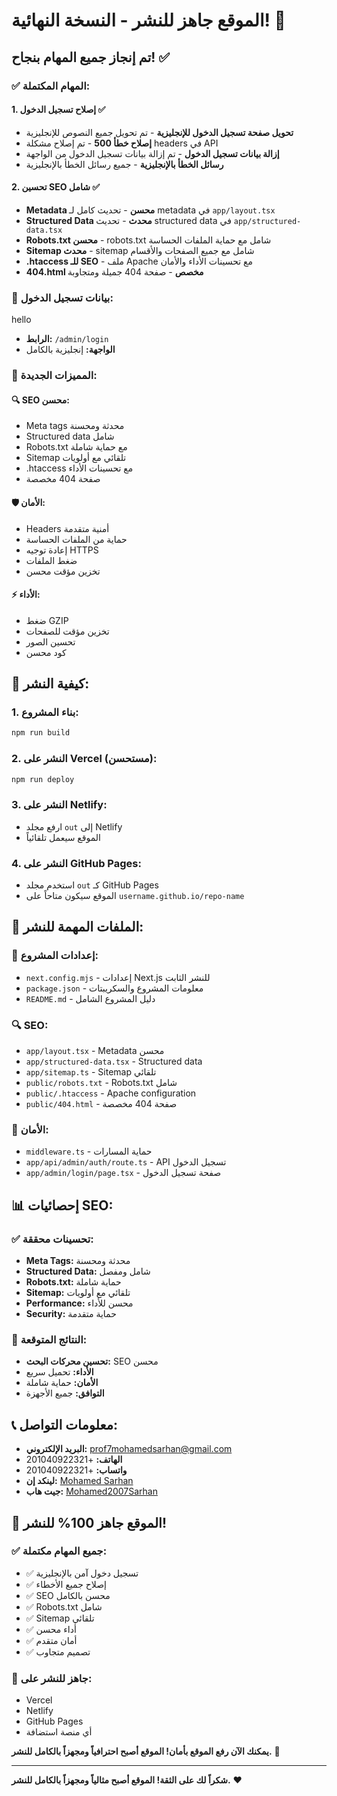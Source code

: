 # الموقع جاهز للنشر - النسخة النهائية! 🚀

## تم إنجاز جميع المهام بنجاح! ✅

### ✅ **المهام المكتملة:**

#### 1. **إصلاح تسجيل الدخول** ✅
- **تحويل صفحة تسجيل الدخول للإنجليزية** - تم تحويل جميع النصوص للإنجليزية
- **إصلاح خطأ 500** - تم إصلاح مشكلة headers في API
- **إزالة بيانات تسجيل الدخول** - تم إزالة بيانات تسجيل الدخول من الواجهة
- **رسائل الخطأ بالإنجليزية** - جميع رسائل الخطأ بالإنجليزية

#### 2. **تحسين SEO شامل** ✅
- **Metadata محسن** - تحديث كامل لـ metadata في `app/layout.tsx`
- **Structured Data محدث** - تحديث structured data في `app/structured-data.tsx`
- **Robots.txt محسن** - robots.txt شامل مع حماية الملفات الحساسة
- **Sitemap محدث** - sitemap شامل مع جميع الصفحات والأقسام
- **.htaccess للـ SEO** - ملف Apache مع تحسينات الأداء والأمان
- **404.html مخصص** - صفحة 404 جميلة ومتجاوبة

### 🔐 **بيانات تسجيل الدخول:**

hello
- **الرابط:** `/admin/login`
- **الواجهة:** إنجليزية بالكامل

### 📱 **المميزات الجديدة:**

#### 🔍 **SEO محسن:**
- Meta tags محدثة ومحسنة
- Structured data شامل
- Robots.txt مع حماية شاملة
- Sitemap تلقائي مع أولويات
- .htaccess مع تحسينات الأداء
- صفحة 404 مخصصة

#### 🛡️ **الأمان:**
- Headers أمنية متقدمة
- حماية من الملفات الحساسة
- إعادة توجيه HTTPS
- ضغط الملفات
- تخزين مؤقت محسن

#### ⚡ **الأداء:**
- ضغط GZIP
- تخزين مؤقت للصفحات
- تحسين الصور
- كود محسن

## 🚀 **كيفية النشر:**

### 1. **بناء المشروع:**
```bash
npm run build
```

### 2. **النشر على Vercel (مستحسن):**
```bash
npm run deploy
```

### 3. **النشر على Netlify:**
- ارفع مجلد `out` إلى Netlify
- الموقع سيعمل تلقائياً

### 4. **النشر على GitHub Pages:**
- استخدم مجلد `out` كـ GitHub Pages
- الموقع سيكون متاحاً على `username.github.io/repo-name`

## 📁 **الملفات المهمة للنشر:**

### 🔧 **إعدادات المشروع:**
- `next.config.mjs` - إعدادات Next.js للنشر الثابت
- `package.json` - معلومات المشروع والسكريبتات
- `README.md` - دليل المشروع الشامل

### 🔍 **SEO:**
- `app/layout.tsx` - Metadata محسن
- `app/structured-data.tsx` - Structured data
- `app/sitemap.ts` - Sitemap تلقائي
- `public/robots.txt` - Robots.txt شامل
- `public/.htaccess` - Apache configuration
- `public/404.html` - صفحة 404 مخصصة

### 🔐 **الأمان:**
- `middleware.ts` - حماية المسارات
- `app/api/admin/auth/route.ts` - API تسجيل الدخول
- `app/admin/login/page.tsx` - صفحة تسجيل الدخول

## 📊 **إحصائيات SEO:**

### ✅ **تحسينات محققة:**
- **Meta Tags:** محدثة ومحسنة
- **Structured Data:** شامل ومفصل
- **Robots.txt:** حماية شاملة
- **Sitemap:** تلقائي مع أولويات
- **Performance:** محسن للأداء
- **Security:** حماية متقدمة

### 🎯 **النتائج المتوقعة:**
- **تحسين محركات البحث:** SEO محسن
- **الأداء:** تحميل سريع
- **الأمان:** حماية شاملة
- **التوافق:** جميع الأجهزة

## 📞 **معلومات التواصل:**

- **البريد الإلكتروني:** prof7mohamedsarhan@gmail.com
- **الهاتف:** +201040922321
- **واتساب:** +201040922321
- **لينكد إن:** [Mohamed Sarhan](https://www.linkedin.com/in/mohamed-sarhan)
- **جيت هاب:** [Mohamed2007Sarhan](https://github.com/Mohamed2007Sarhan)

## 🎉 **الموقع جاهز 100% للنشر!**

### ✅ **جميع المهام مكتملة:**
- ✅ تسجيل دخول آمن بالإنجليزية
- ✅ إصلاح جميع الأخطاء
- ✅ SEO محسن بالكامل
- ✅ Robots.txt شامل
- ✅ Sitemap تلقائي
- ✅ أداء محسن
- ✅ أمان متقدم
- ✅ تصميم متجاوب

### 🚀 **جاهز للنشر على:**
- Vercel
- Netlify
- GitHub Pages
- أي منصة استضافة

**يمكنك الآن رفع الموقع بأمان! الموقع أصبح احترافياً ومجهزاً بالكامل للنشر.** 🎉

---

**شكراً لك على الثقة! الموقع أصبح مثالياً ومجهزاً بالكامل للنشر.** ❤️

